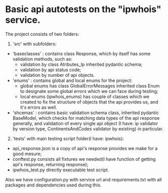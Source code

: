 # Basic api autotests on the "ipwhois" service.
The project consists of two folders: 
1. 'src' with subfolders:
  - 'baseclasses' : contains class Response, which by itself has some validation methods, such as:
    - validation by class Atributes_Ip inherited pydantic schema;
    - validation by api status code;
    - validation by number of api objects.
  - 'enums' : contains global and local enums for the project:
    - global enums has class GlobalErrorMessages inherited class Enum to designate some global errors which we can face during testing;  
    - local enums (ipwhois_enums) has couple of classes which we created to fix the structure of objects that the api provides us, and it's errors as well.
  - 'shcemas' : contains basic validation schema class, inherited pydantic BaseModel, which checks for matching data types of the api response generally, and validation of every single api object (I have: ip validator by version type, ContinentsAndCodes validator by existing) in particular. 
2. 'tests' with main testing script folder(I have: ipwhois): 
  - api_response.json is a copy of api's response provides we make for a good mesure;
  - conftest.py consists all fixtures we needed(I have function of getting api's response, returning response);
  -  ipwhois_test.py directly executable test script.

Also we have configuration.py with service url and requirements.txt with all packages and dependencies used during this.
